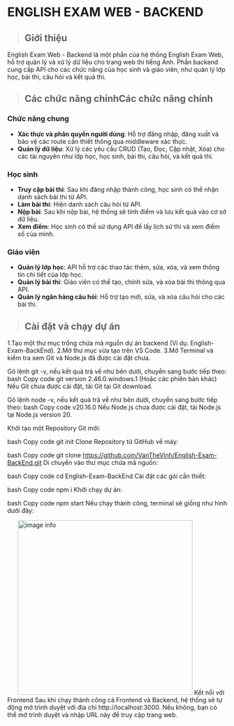 # ENGLISH EXAM WEB - BACKEND

> ## Giới thiệu
English Exam Web - Backend là một phần của hệ thống English Exam Web, hỗ trợ quản lý và xử lý dữ liệu cho trang web thi tiếng Anh.
Phần backend cung cấp API cho các chức năng của học sinh và giáo viên, như quản lý lớp học, bài thi, câu hỏi và kết quả thi.

> ## Các chức năng chínhCác chức năng chính
### Chức năng chung
- **Xác thực và phân quyền người dùng**: Hỗ trợ đăng nhập, đăng xuất và bảo vệ các route cần thiết thông qua middleware xác thực.
- **Quản lý dữ liệu**: Xử lý các yêu cầu CRUD (Tạo, Đọc, Cập nhật, Xóa) cho các tài nguyên như lớp học, học sinh, bài thi, câu hỏi, và kết quả thi.
  
### Học sinh
- **Truy cập bài thi**: Sau khi đăng nhập thành công, học sinh có thể nhận danh sách bài thi từ API.
- **Làm bài thi**: Hiện danh sách câu hỏi từ API.
- **Nộp bài**: Sau khi nộp bài, hệ thống sẽ tính điểm và lưu kết quả vào cơ sở dữ liệu.
- **Xem điểm**: Học sinh có thể sử dụng API để lấy lịch sử thi và xem điểm số của mình.
  
### Giáo viên
- **Quản lý lớp học**: API hỗ trợ các thao tác thêm, sửa, xóa, và xem thông tin chi tiết của lớp học.
- **Quản lý bài thi**: Giáo viên có thể tạo, chỉnh sửa, và xóa bài thi thông qua API.
- **Quản lý ngân hàng câu hỏi**: Hỗ trợ tạo mới, sửa, và xóa câu hỏi cho các bài thi.
  
> ## Cài đặt và chạy dự án
1.Tạo một thư mục trống chứa mã nguồn dự án backend (Ví dụ: English-Exam-BackEnd).
2.Mở thư mục vừa tạo trên VS Code.
3.Mở Terminal và kiểm tra xem Git và Node.js đã được cài đặt chưa.

Gõ lệnh git -v, nếu kết quả trả về như bên dưới, chuyển sang bước tiếp theo:
bash
Copy code
git version 2.46.0.windows.1 (Hoặc các phiên bản khác)
Nếu Git chưa được cài đặt, tải Git tại Git download.

Gõ lệnh node -v, nếu kết quả trả về như bên dưới, chuyển sang bước tiếp theo:
bash
Copy code
v20.16.0
Nếu Node.js chưa được cài đặt, tải Node.js tại Node.js version 20.

Khởi tạo một Repository Git mới:

bash
Copy code
git init
Clone Repository từ GitHub về máy:

bash
Copy code
git clone https://github.com/VanTheVinh/English-Exam-BackEnd.git
Di chuyển vào thư mục chứa mã nguồn:

bash
Copy code
cd English-Exam-BackEnd
Cài đặt các gói cần thiết:

bash
Copy code
npm i
Khởi chạy dự án:

bash
Copy code
npm start
Nếu chạy thành công, terminal sẽ giống như hình dưới đây:

<img src="https://i.imgur.com/7KeZAIL.png" alt="image info" style="width:400px; margin-left:24px;"/>
Kết nối với Frontend
Sau khi chạy thành công cả Frontend và Backend, hệ thống sẽ tự động mở trình duyệt với địa chỉ http://localhost:3000. Nếu không, bạn có thể mở trình duyệt và nhập URL này để truy cập trang web.
